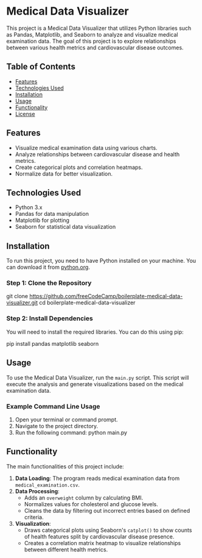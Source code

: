 # Medical Data Visualizer

This project is a Medical Data Visualizer that utilizes Python libraries such as Pandas, Matplotlib, and Seaborn to analyze and visualize medical examination data. The goal of this project is to explore relationships between various health metrics and cardiovascular disease outcomes.

## Table of Contents

- [Features](#features)
- [Technologies Used](#technologies-used)
- [Installation](#installation)
- [Usage](#usage)
- [Functionality](#functionality)
- [License](#license)

## Features

- Visualize medical examination data using various charts.
- Analyze relationships between cardiovascular disease and health metrics.
- Create categorical plots and correlation heatmaps.
- Normalize data for better visualization.
  
## Technologies Used

- Python 3.x
- Pandas for data manipulation
- Matplotlib for plotting
- Seaborn for statistical data visualization

## Installation

To run this project, you need to have Python installed on your machine. You can download it from [python.org](https://www.python.org/downloads/).

### Step 1: Clone the Repository

git clone https://github.com/freeCodeCamp/boilerplate-medical-data-visualizer.git
cd boilerplate-medical-data-visualizer


### Step 2: Install Dependencies

You will need to install the required libraries. You can do this using pip:

pip install pandas matplotlib seaborn


## Usage

To use the Medical Data Visualizer, run the `main.py` script. This script will execute the analysis and generate visualizations based on the medical examination data.

### Example Command Line Usage

1. Open your terminal or command prompt.
2. Navigate to the project directory.
3. Run the following command:
   python main.py


## Functionality

The main functionalities of this project include:

1. **Data Loading**: The program reads medical examination data from `medical_examination.csv`.
2. **Data Processing**:
   - Adds an `overweight` column by calculating BMI.
   - Normalizes values for cholesterol and glucose levels.
   - Cleans the data by filtering out incorrect entries based on defined criteria.
3. **Visualization**:
   - Draws categorical plots using Seaborn's `catplot()` to show counts of health features split by cardiovascular disease presence.
   - Creates a correlation matrix heatmap to visualize relationships between different health metrics.

